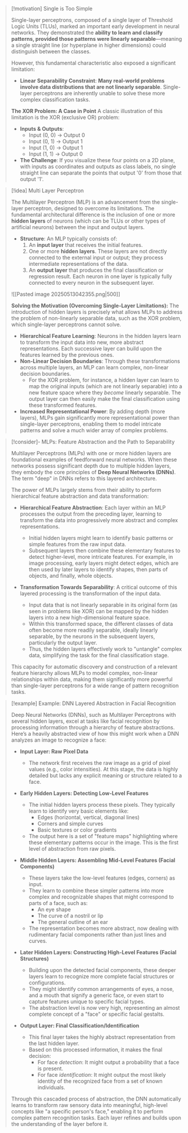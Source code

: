 > [!motivation] Single is Too Simple
>
> Single-layer perceptrons, composed of a single layer of Threshold Logic Units (TLUs), marked an important early development in neural networks. They demonstrated the **ability to learn and classify patterns, provided those patterns were linearly separable**—meaning a single straight line (or hyperplane in higher dimensions) could distinguish between the classes.
>
> However, this fundamental characteristic also exposed a significant limitation:
> - **Linear Separability Constraint**: **Many real-world problems involve data distributions that are not linearly separable**. Single-layer perceptrons are inherently unable to solve these more complex classification tasks.
>
> **The XOR Problem: A Case in Point**
> A classic illustration of this limitation is the XOR (exclusive OR) problem:
> -   **Inputs & Outputs**:
>     -   Input (0, 0) → Output 0
>     -   Input (0, 1) → Output 1
>     -   Input (1, 0) → Output 1
>     -   Input (1, 1) → Output 0
> -   **The Challenge**: If you visualize these four points on a 2D plane, with inputs as coordinates and outputs as class labels, no single straight line can separate the points that output '0' from those that output '1'.
>

> [!idea] Multi Layer Perceptron
>
> The Multilayer Perceptron (MLP) is an advancement from the single-layer perceptron, designed to overcome its limitations. The fundamental architectural difference is the inclusion of one or more **hidden layers** of neurons (which can be TLUs or other types of artificial neurons) between the input and output layers.
>
> -   **Structure**: An MLP typically consists of:
>     1.  An **input layer** that receives the initial features.
>     2.  One or more **hidden layers**. These layers are not directly connected to the external input or output; they process intermediate representations of the data.
>     3.  An **output layer** that produces the final classification or regression result.
>     Each neuron in one layer is typically fully connected to every neuron in the subsequent layer.
>
> ![[Pasted image 20250513042355.png|500]]
>
> **Solving the Motivation (Overcoming Single-Layer Limitations):**
> The introduction of hidden layers is precisely what allows MLPs to address the problem of non-linearly separable data, such as the XOR problem, which single-layer perceptrons cannot solve.
>
> -   **Hierarchical Feature Learning**: Neurons in the hidden layers learn to transform the input data into new, more abstract representations. Each successive layer can build upon the features learned by the previous ones.
> -   **Non-Linear Decision Boundaries**: Through these transformations across multiple layers, an MLP can learn complex, non-linear decision boundaries.
>     -   For the XOR problem, for instance, a hidden layer can learn to map the original inputs (which are not linearly separable) into a new feature space where they *become* linearly separable. The output layer can then easily make the final classification using these transformed features.
> -   **Increased Representational Power**: By adding depth (more layers), MLPs gain significantly more representational power than single-layer perceptrons, enabling them to model intricate patterns and solve a much wider array of complex problems.

> [!consider]- MLPs: Feature Abstraction and the Path to Separability
>
> Multilayer Perceptrons (MLPs) with one or more hidden layers are foundational examples of feedforward neural networks. When these networks possess significant depth due to multiple hidden layers, they embody the core principles of **Deep Neural Networks (DNNs)**. The term "deep" in DNNs refers to this layered architecture.
>
> The power of MLPs largely stems from their ability to perform hierarchical feature abstraction and data transformation:
>
> -   **Hierarchical Feature Abstraction**: Each layer within an MLP processes the output from the preceding layer, learning to transform the data into progressively more abstract and complex representations.
>     -   Initial hidden layers might learn to identify basic patterns or simple features from the raw input data.
>     -   Subsequent layers then combine these elementary features to detect higher-level, more intricate features. For example, in image processing, early layers might detect edges, which are then used by later layers to identify shapes, then parts of objects, and finally, whole objects.
>
> -   **Transformation Towards Separability**: A critical outcome of this layered processing is the transformation of the input data.
>     -   Input data that is not linearly separable in its original form (as seen in problems like XOR) can be mapped by the hidden layers into a new high-dimensional feature space.
>     -   Within this transformed space, the different classes of data often become more readily separable, ideally linearly separable, by the neurons in the subsequent layers, particularly the output layer.
>     -   Thus, the hidden layers effectively work to "untangle" complex data, simplifying the task for the final classification stage.
>
> This capacity for automatic discovery and construction of a relevant feature hierarchy allows MLPs to model complex, non-linear relationships within data, making them significantly more powerful than single-layer perceptrons for a wide range of pattern recognition tasks.

> [!example] Example: DNN Layered Abstraction in Facial Recognition
>
> Deep Neural Networks (DNNs), such as Multilayer Perceptrons with several hidden layers, excel at tasks like facial recognition by processing information through a hierarchy of feature abstractions. Here’s a heavily abstracted view of how this might work when a DNN analyzes an image to recognize a face:
>
> -   **Input Layer: Raw Pixel Data**
>     -   The network first receives the raw image as a grid of pixel values (e.g., color intensities). At this stage, the data is highly detailed but lacks any explicit meaning or structure related to a face.
>
> -   **Early Hidden Layers: Detecting Low-Level Features**
>     -   The initial hidden layers process these pixels. They typically learn to identify very basic elements like:
>         -   Edges (horizontal, vertical, diagonal lines)
>         -   Corners and simple curves
>         -   Basic textures or color gradients
>     -   The output here is a set of "feature maps" highlighting where these elementary patterns occur in the image. This is the first level of abstraction from raw pixels.
>
> -   **Middle Hidden Layers: Assembling Mid-Level Features (Facial Components)**
>     -   These layers take the low-level features (edges, corners) as input.
>     -   They learn to combine these simpler patterns into more complex and recognizable shapes that might correspond to parts of a face, such as:
>         -   An eye shape
>         -   The curve of a nostril or lip
>         -   The general outline of an ear
>     -   The representation becomes more abstract, now dealing with rudimentary facial components rather than just lines and curves.
>
> -   **Later Hidden Layers: Constructing High-Level Features (Facial Structures)**
>     -   Building upon the detected facial components, these deeper layers learn to recognize more complete facial structures or configurations.
>     -   They might identify common arrangements of eyes, a nose, and a mouth that signify a generic face, or even start to capture features unique to specific facial types.
>     -   The abstraction level is now very high, representing an almost complete concept of a "face" or specific facial gestalts.
>
> -   **Output Layer: Final Classification/Identification**
>     -   This final layer takes the highly abstract representation from the last hidden layer.
>     -   Based on this processed information, it makes the final decision:
>         -   For face *detection*: It might output a probability that a face is present.
>         -   For face *identification*: It might output the most likely identity of the recognized face from a set of known individuals.
>
> Through this cascaded process of abstraction, the DNN automatically learns to transform raw sensory data into meaningful, high-level concepts like "a specific person's face," enabling it to perform complex pattern recognition tasks. Each layer refines and builds upon the understanding of the layer before it.